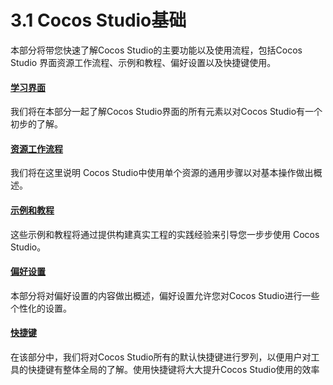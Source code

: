 # 3.1 Cocos Studio基础


本部分将带您快速了解Cocos Studio的主要功能以及使用流程，包括Cocos Studio 界面资源工作流程、示例和教程、偏好设置以及快捷键使用。

#### [学习界面](../interface/about/zh.md)

我们将在本部分一起了解Cocos Studio界面的所有元素以对Cocos Studio有一个初步的了解。

#### [资源工作流程](../interface/resources/zh.md)

我们将在这里说明 Cocos Studio中使用单个资源的通用步骤以对基本操作做出概述。

#### [示例和教程](../samples-and-tutorial/zh.md)

这些示例和教程将通过提供构建真实工程的实践经验来引导您一步步使用 Cocos Studio。

#### [偏好设置](../preference/zh.md)

本部分将对偏好设置的内容做出概述，偏好设置允许您对Cocos Studio进行一些个性化的设置。

#### [快捷键](../shotcut/zh.md)

在该部分中，我们将对Cocos Studio所有的默认快捷键进行罗列，以便用户对工具的快捷键有整体全局的了解。使用快捷键将大大提升Cocos Studio使用的效率